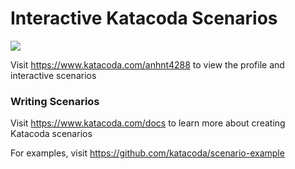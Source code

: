 # Interactive Katacoda Scenarios

[![](http://shields.katacoda.com/katacoda/anhnt4288/count.svg)](https://www.katacoda.com/anhnt4288 "Get your profile on Katacoda.com")

Visit https://www.katacoda.com/anhnt4288 to view the profile and interactive scenarios

### Writing Scenarios
Visit https://www.katacoda.com/docs to learn more about creating Katacoda scenarios

For examples, visit https://github.com/katacoda/scenario-example
